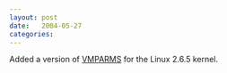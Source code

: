 ```yaml
---
layout: post
date:   2004-05-27
categories:
---
```

Added a version of <a href="zlinux/vmparms/">VMPARMS</a> for the Linux 2.6.5 kernel.
